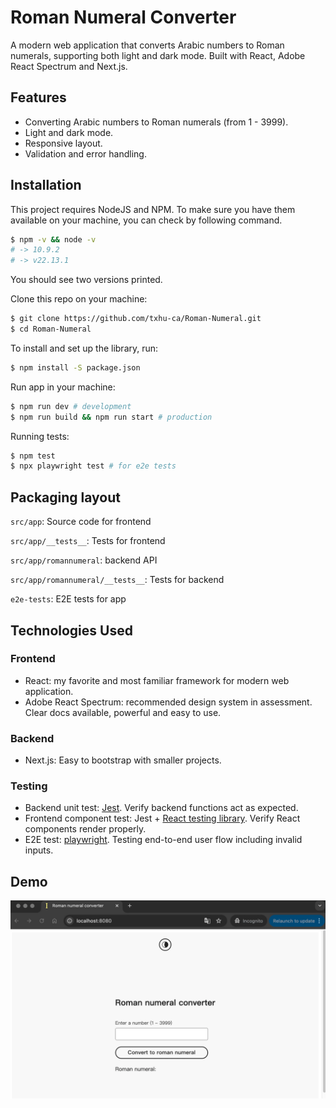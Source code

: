# Roman Numeral Converter

A modern web application that converts Arabic numbers to Roman numerals, supporting both light and dark mode.
Built with React, Adobe React Spectrum and Next.js.

## Features

- Converting Arabic numbers to Roman numerals (from 1 - 3999).
- Light and dark mode.
- Responsive layout.
- Validation and error handling.

## Installation

This project requires NodeJS and NPM. To make sure you have them available on your machine, you can check by following command.

```sh
$ npm -v && node -v
# -> 10.9.2
# -> v22.13.1
```

You should see two versions printed.

Clone this repo on your machine:

```sh
$ git clone https://github.com/txhu-ca/Roman-Numeral.git
$ cd Roman-Numeral
```

To install and set up the library, run:

```sh
$ npm install -S package.json
```

Run app in your machine:

```sh
$ npm run dev # development
$ npm run build && npm run start # production
```

Running tests:

```sh
$ npm test
$ npx playwright test # for e2e tests
```

## Packaging layout

`src/app`: Source code for frontend

`src/app/__tests__`: Tests for frontend

`src/app/romannumeral`: backend API

`src/app/romannumeral/__tests__`: Tests for backend

`e2e-tests`: E2E tests for app

## Technologies Used

### Frontend

- React: my favorite and most familiar framework for modern web application.
- Adobe React Spectrum: recommended design system in assessment. Clear docs available, powerful and easy to use.

### Backend

- Next.js: Easy to bootstrap with smaller projects.

### Testing

- Backend unit test: [Jest](https://jestjs.io/). Verify backend functions act as expected.
- Frontend component test: Jest + [React testing library](https://github.com/testing-library/react-testing-library). Verify React components render properly.
- E2E test: [playwright](https://playwright.dev/). Testing end-to-end user flow including invalid inputs.

## Demo

![Demo Gif](demo.gif)
